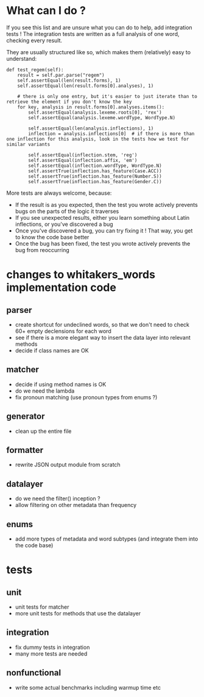 # What can I do ?

If you see this list and are unsure what you can do to help, add integration tests !
The integration tests are written as a full analysis of one word, checking every result.

They are usually structured like so, which makes them (relatively) easy to understand:

```
def test_regem(self):
    result = self.par.parse("regem")
    self.assertEqual(len(result.forms), 1)
    self.assertEqual(len(result.forms[0].analyses), 1)

    # there is only one entry, but it's easier to just iterate than to retrieve the element if you don't know the key
    for key, analysis in result.forms[0].analyses.items():
        self.assertEqual(analysis.lexeme.roots[0], 'rex')
        self.assertEqual(analysis.lexeme.wordType, WordType.N)

        self.assertEqual(len(analysis.inflections), 1)
        inflection = analysis.inflections[0]  # if there is more than one inflection for this analysis, look in the tests how we test for similar variants

        self.assertEqual(inflection.stem, 'reg')
        self.assertEqual(inflection.affix, 'em')
        self.assertEqual(inflection.wordType, WordType.N)
        self.assertTrue(inflection.has_feature(Case.ACC))
        self.assertTrue(inflection.has_feature(Number.S))
        self.assertTrue(inflection.has_feature(Gender.C))
```

More tests are always welcome, because:

* If the result is as you expected, then the test you wrote actively prevents bugs on the parts of the logic it traverses
* If you see unexpected results, either you learn something about Latin inflections, or you've discovered a bug
* Once you've discovered a bug, you can try fixing it ! That way, you get to know the code base better
* Once the bug has been fixed, the test you wrote actively prevents the bug from reoccurring

# changes to whitakers_words implementation code

## parser

* create shortcut for undeclined words, so that we don't need to check 60+ empty declensions for each word
* see if there is a more elegant way to insert the data layer into relevant methods
* decide if class names are OK

## matcher

* decide if using method names is OK
* do we need the lambda
* fix pronoun matching (use pronoun types from enums ?)

## generator

* clean up the entire file

## formatter

* rewrite JSON output module from scratch

## datalayer

* do we need the filter() inception ?
* allow filtering on other metadata than frequency

## enums

* add more types of metadata and word subtypes (and integrate them into the code base)

# tests

## unit

* unit tests for matcher
* more unit tests for methods that use the datalayer

## integration

* fix dummy tests in integration
* many more tests are needed

## nonfunctional

* write some actual benchmarks including warmup time etc
